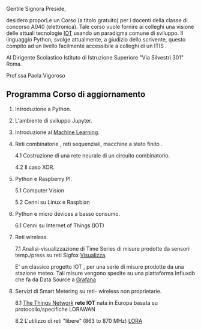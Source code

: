 

Gentile Signora Preside,

desidero proporLe un Corso  (a titolo gratuito) per i docenti della classe di concorso A040 (elettronica). Tale corso vuole  fornire ai colleghi  una visione  delle attuali tecnologie [IOT](https://it.wikipedia.org/wiki/Internet_delle_cose) usando un paradigma comune di sviluppo. Il linguaggio Python,  svolge  attualmente, a giudizio dello scrivente, questo compito ad un livello facilmente accessibile a colleghi  di un ITIS .

Al Dirigente Scolastico Istituto di Istruzione Superiore "Via Silvestri 301" Roma.

Prof.ssa Paola Vigoroso

Programma Corso di aggiornamento
--------------------------------

1. Introduzione a Python.
2. L'ambiente di sviluppo Jupyter.
3. Introduzione al [Machine Learning](https://ml4a.github.io/guides/).
4. Reti combinatorie , reti sequenziali, macchine a stato finito .

   4.1 Costruzione di una rete neurale di un circuito combinatorio.
   
   4.2 Il caso XOR.
   

5. Python e Raspberry PI.

    5.1 Computer Vision
    
    5.2 Cenni su Linux e Raspbian
    
6. Python e micro devices a basso consumo.

   6.1 Cenni su Internet of Things (IOT)

7. Reti wireless.
   
   7.1 Analisi-visualizzazione di Time Series di misure prodotte da
   sensori temp./press su reti Sigfox [Visualizza](https://snapshot.raintank.io/dashboard/snapshot/iXbHm59EcolzSdMbIF68qpcocZyL84cy).
   
   E' un classico progetto IOT , per una serie di misure prodotte da una stazione meteo.   Tali misure vengono spedite su una piattaforma Influxdb che fa da Data Source a [Grafana](https://grafana.com/dashboards)

8. Servizi di Smart Metering su reti- wireless non proprietarie.
   
   8.1 [The Things Network](https://www.thethingsnetwork.org/)   **rete IOT** nata in Europa basata su protocollo/specifiche LORAWAN
   
   8.2 L'utilizzo di reti "libere" (863 to 870 MHz) [LORA](https://iot-daily.com/2015/03/18/frequency-bands-optimal-for-the-internet-of-things/)













